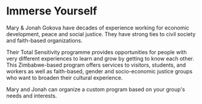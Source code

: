 # Immerse <span class="border-bottom">Yourself</span>

Mary & Jonah Gokova have decades of experience working for economic development, peace and social justice.  They have strong ties to civil society and faith-based organizations.

Their Total Sensitivity programme provides opportunities for people with very different experiences to learn and grow by getting to know each other.  This Zimbabwe-based program offers services to visitors, students, and workers as well as faith-based, gender and socio-economic justice groups who want to broaden their cultural experience.  

Mary and Jonah can organize a custom program based on your group's needs and interests.